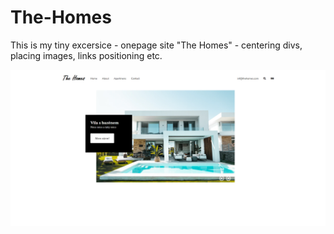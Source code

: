 # The-Homes
This is my tiny excersice - onepage site "The Homes" - centering divs,  placing images, links positioning etc.


<img src="TheHomes.png" alt="The Homes">
